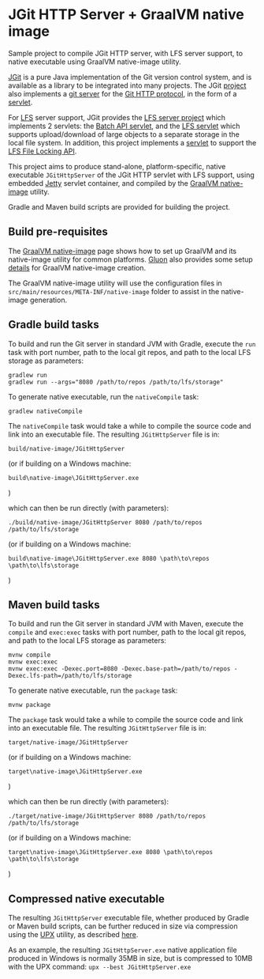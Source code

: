 # JGit HTTP Server + GraalVM native image

Sample project to compile JGit HTTP server, with LFS server support, to native executable
using GraalVM native-image utility.

[JGit](http://www.eclipse.org/jgit/) is a pure Java implementation of the Git version control system,
and is available as a library to be integrated into many projects.
The JGit [project](https://git.eclipse.org/c/jgit/jgit.git/tree/) also implements a
[git server](https://git.eclipse.org/c/jgit/jgit.git/tree/org.eclipse.jgit.http.server)
for the
[Git HTTP protocol](https://github.com/git/git/blob/master/Documentation/technical/http-protocol.txt),
in the form of a
[servlet](https://git.eclipse.org/c/jgit/jgit.git/tree/org.eclipse.jgit.http.server/src/org/eclipse/jgit/http/server/GitServlet.java).

For [LFS](https://github.com/git-lfs/git-lfs/tree/main/docs/api) server support, JGit provides the
[LFS server project](https://git.eclipse.org/c/jgit/jgit.git/tree/org.eclipse.jgit.lfs.server)
which implements 2 servlets: the
[Batch API servlet](https://git.eclipse.org/c/jgit/jgit.git/tree/org.eclipse.jgit.lfs.server/src/org/eclipse/jgit/lfs/server/LfsProtocolServlet.java),
and the
[LFS servlet](https://git.eclipse.org/c/jgit/jgit.git/tree/org.eclipse.jgit.lfs.server/src/org/eclipse/jgit/lfs/server/fs/FileLfsServlet.java)
which supports upload/download of large objects to a separate storage in the local file system.
In addition, this project implements a
[servlet](src/main/java/com/github/chirontt/lfs/server/locks/LfsFileLockingProtocolServlet.java)
to support the [LFS File Locking API](https://github.com/git-lfs/git-lfs/blob/main/docs/api/locking.md).

This project aims to produce stand-alone, platform-specific, native executable `JGitHttpServer` of the
JGit HTTP servlet with LFS support, using embedded [Jetty](https://github.com/eclipse/jetty.project)
servlet container, and compiled by the
[GraalVM native-image](https://www.graalvm.org/reference-manual/native-image) utility.

Gradle and Maven build scripts are provided for building the project.

## Build pre-requisites

The [GraalVM native-image](https://www.graalvm.org/reference-manual/native-image) page
shows how to set up GraalVM and its native-image utility for common platforms.
[Gluon](https://gluonhq.com/) also provides some setup [details](https://docs.gluonhq.com/#_platforms)
for GraalVM native-image creation.

The GraalVM native-image utility will use the configuration files in
`src/main/resources/META-INF/native-image` folder to assist in the native-image generation.

## Gradle build tasks

To build and run the Git server in standard JVM with Gradle, execute the `run` task with
port number, path to the local git repos, and path to the local LFS storage as parameters:

	gradlew run
	gradlew run --args="8080 /path/to/repos /path/to/lfs/storage"

To generate native executable, run the `nativeCompile` task:

	gradlew nativeCompile

The `nativeCompile` task would take a while to compile the source code and link into an executable file.
The resulting `JGitHttpServer` file is in:

	build/native-image/JGitHttpServer

(or if building on a Windows machine:

	build\native-image\JGitHttpServer.exe

)

which can then be run directly (with parameters):

	./build/native-image/JGitHttpServer 8080 /path/to/repos /path/to/lfs/storage

(or if building on a Windows machine:

	build\native-image\JGitHttpServer.exe 8080 \path\to\repos \path\to\lfs\storage

)

## Maven build tasks

To build and run the Git server in standard JVM with Maven, execute the `compile` and `exec:exec`
tasks with port number, path to the local git repos, and path to the local LFS storage as parameters:

	mvnw compile
	mvnw exec:exec
	mvnw exec:exec -Dexec.port=8080 -Dexec.base-path=/path/to/repos -Dexec.lfs-path=/path/to/lfs/storage

To generate native executable, run the `package` task:

	mvnw package

The `package` task would take a while to compile the source code and link into an executable file.
The resulting `JGitHttpServer` file is in:

	target/native-image/JGitHttpServer

(or if building on a Windows machine:

	target\native-image\JGitHttpServer.exe

)

which can then be run directly (with parameters):

	./target/native-image/JGitHttpServer 8080 /path/to/repos /path/to/lfs/storage

(or if building on a Windows machine:

	target\native-image\JGitHttpServer.exe 8080 \path\to\repos \path\to\lfs\storage

)

## Compressed native executable

The resulting `JGitHttpServer` executable file, whether produced by Gradle or Maven build scripts,
can be further reduced in size via compression using the [UPX](https://upx.github.io) utility,
as described [here](https://medium.com/graalvm/compressed-graalvm-native-images-4d233766a214).

As an example, the resulting `JGitHttpServer.exe` native application file produced in Windows
is normally 35MB in size, but is compressed to 10MB with the UPX command: `upx --best JGitHttpServer.exe`

